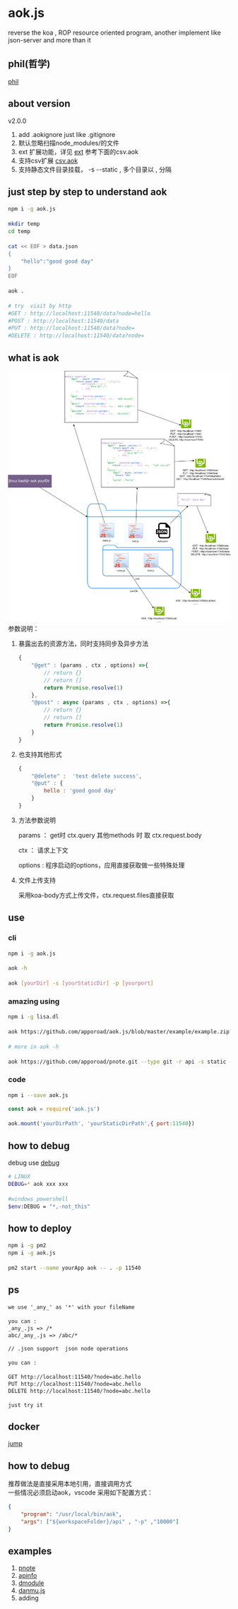 # aok.js
reverse the koa , ROP resource oriented program, another implement like json-server and more than it

## phil(哲学)

[phil](./phil.md)

## about version 

v2.0.0 
1. add .aokignore just like .gitignore
2. 默认忽略扫描node_modules/的文件
3. ext 扩展功能，详见 [ext](./docs/ext.md) 参考下面的csv.aok
4. 支持csv扩展 [csv.aok](https://github.com/apporoad/csv.aok)
5. 支持静态文件目录挂载， -s  --static  , 多个目录以 , 分隔


## just step by step to understand aok

```bash
npm i -g aok.js

mkdir temp
cd temp

cat << EOF > data.json
{
    "hello":"good good day"
}
EOF

aok . 

# try  visit by http
#GET : http://localhost:11540/data?node=hello
#POST : http://localhost:11540/data
#PUT : http://localhost:11540/data?node=
#DELETE : http://localhost:11540/data?node=
```

## what is aok

<div align=center><img src="https://raw.githubusercontent.com/apporoad/aok.js/master/docs/aok.js.png"/></div>  
参数说明：

1. 暴露出去的资源方法，同时支持同步及异步方法

   ```js
   {
       "@get" : (params , ctx , options) =>{
           // return {}
           // return []
           return Promise.resolve(1)
       },
       "@post" : async (params , ctx , options) =>{
           // return {}
           // return []
           return Promise.resolve(1)
       }
   }
   ```

   

2. 也支持其他形式

   ```js
   {
       "@delete" :  'test delete success',
       "@put" : {
           hello : 'good good day'
       }
   }
   ```

3. 方法参数说明

   params ： get时 ctx.query  其他methods 时 取 ctx.request.body

   ctx ： 请求上下文

   options : 程序启动的options，应用直接获取做一些特殊处理

4. 文件上传支持

    采用koa-body方式上传文件，ctx.request.files直接获取

## use

### cli
```bash
npm i -g aok.js

aok -h 

aok [yourDir] -s [yourStaticDir] -p [yourport]

```

### amazing using
```bash
npm i -g lisa.dl

aok https://github.com/apporoad/aok.js/blob/master/example/example.zip?raw=true --type zip

# more in aok -h

aok https://github.com/apporoad/pnote.git --type git -r api -s static -w pnote -d

```

### code
```bash
npm i --save aok.js
```
```js
const aok = require('aok.js')

aok.mount('yourDirPath', 'yourStaticDirPath',{ port:11540})

```

## how to debug
debug use [debug](https://www.npmjs.com/package/debug)
```bash
# LINUX
DEBUG=* aok xxx xxx

#windows powershell
$env:DEBUG = "*,-not_this"
```
## how to deploy
```bash
npm i -g pm2
npm i -g aok.js

pm2 start --name yourApp aok -- . -p 11540

```


## ps
```
we use '_any_' as '*' with your fileName

you can : 
_any_.js => /*
abc/_any_.js => /abc/*

```

```
// .json support  json node operations

you can :

GET http://localhost:11540/?node=abc.hello
PUT http://localhost:11540/?node=abc.hello
DELETE http://localhost:11540/?node=abc.hello

just try it

```

## docker
[jump](./docs/docker.md)


## how to debug
推荐做法是直接采用本地引用，直接调用方式  
一些情况必须启动aok，vscode 采用如下配置方式：  
```json
{
    "program": "/usr/local/bin/aok",
    "args": ["${workspaceFolder}/api" , "-p" ,"10000"]
}

```

## examples
1. [pnote](https://github.com/apporoad/pnote)
2. [apinfo](https://github.com/apporoad/apinfo.js)
3. [dmodule](https://github.com/apporoad/dmodule.js)
4. [danmu.js](https://github.com/apporoad/LiSA.danmu.js)
5. adding